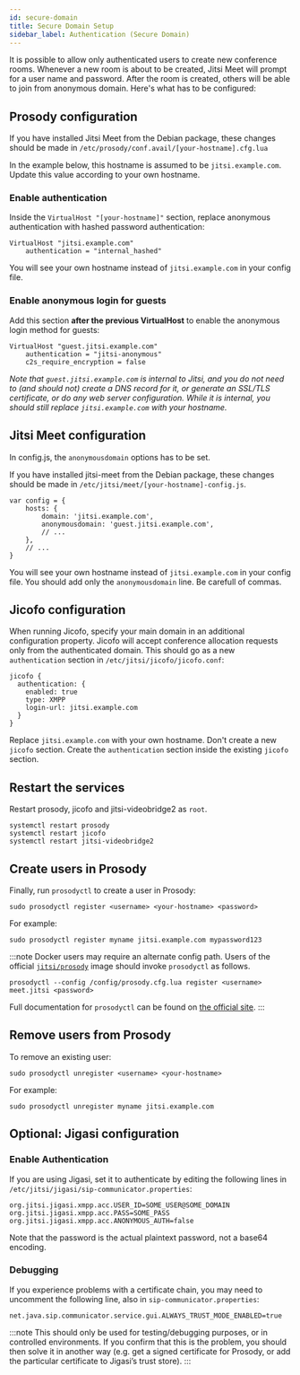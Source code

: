 ```yaml
---
id: secure-domain
title: Secure Domain Setup
sidebar_label: Authentication (Secure Domain)
---
```


It is possible to allow only authenticated users to create new conference rooms.
Whenever a new room is about to be created, Jitsi Meet will prompt for a user
name and password. After the room is created, others will be able to join from
anonymous domain. Here's what has to be configured:

## Prosody configuration

If you have installed Jitsi Meet from the Debian package, these changes should
be made in `/etc/prosody/conf.avail/[your-hostname].cfg.lua`

In the example below, this hostname is assumed to be `jitsi.example.com`. Update
this value according to your own hostname.

### Enable authentication

Inside the `VirtualHost "[your-hostname]"` section, replace anonymous
authentication with hashed password authentication:

```
VirtualHost "jitsi.example.com"
    authentication = "internal_hashed"
```

You will see your own hostname instead of `jitsi.example.com` in your config
file.

### Enable anonymous login for guests

Add this section **after the previous VirtualHost** to enable the anonymous
login method for guests:

```
VirtualHost "guest.jitsi.example.com"
    authentication = "jitsi-anonymous"
    c2s_require_encryption = false
```

_Note that `guest.jitsi.example.com` is internal to Jitsi, and you do not need
to (and should not) create a DNS record for it, or generate an SSL/TLS
certificate, or do any web server configuration. While it is internal, you
should still replace `jitsi.example.com` with your hostname._

## Jitsi Meet configuration

In config.js, the `anonymousdomain` options has to be set.

If you have installed jitsi-meet from the Debian package, these changes should
be made in `/etc/jitsi/meet/[your-hostname]-config.js`.

```
var config = {
    hosts: {
        domain: 'jitsi.example.com',
        anonymousdomain: 'guest.jitsi.example.com',
        // ...
    },
    // ...
}
```

You will see your own hostname instead of `jitsi.example.com` in your config
file. You should add only the `anonymousdomain` line. Be carefull of commas.

## Jicofo configuration

When running Jicofo, specify your main domain in an additional configuration
property. Jicofo will accept conference allocation requests only from the
authenticated domain. This should go as a new `authentication` section in
`/etc/jitsi/jicofo/jicofo.conf`:

```
jicofo {
  authentication: {
    enabled: true
    type: XMPP
    login-url: jitsi.example.com
  }
}
```

Replace `jitsi.example.com` with your own hostname. Don't create a new `jicofo`
section. Create the `authentication` section inside the existing `jicofo`
section.

## Restart the services

Restart prosody, jicofo and jitsi-videobridge2 as `root`.

```
systemctl restart prosody
systemctl restart jicofo
systemctl restart jitsi-videobridge2
```

## Create users in Prosody

Finally, run `prosodyctl` to create a user in Prosody:

```
sudo prosodyctl register <username> <your-hostname> <password>
```

For example:

```
sudo prosodyctl register myname jitsi.example.com mypassword123
```

:::note
Docker users may require an alternate config path. Users of the official
[`jitsi/prosody`](https://github.com/jitsi/docker-jitsi-meet) image should
invoke `prosodyctl` as follows.

```
prosodyctl --config /config/prosody.cfg.lua register <username> meet.jitsi <password>
```

Full documentation for `prosodyctl` can be found on
[the official site](https://prosody.im/doc/prosodyctl).
:::

## Remove users from Prosody

To remove an existing user:

```
sudo prosodyctl unregister <username> <your-hostname>
```

For example:

```
sudo prosodyctl unregister myname jitsi.example.com
```

## Optional: Jigasi configuration

### Enable Authentication

If you are using Jigasi, set it to authenticate by editing the following lines
in `/etc/jitsi/jigasi/sip-communicator.properties`:

```
org.jitsi.jigasi.xmpp.acc.USER_ID=SOME_USER@SOME_DOMAIN
org.jitsi.jigasi.xmpp.acc.PASS=SOME_PASS
org.jitsi.jigasi.xmpp.acc.ANONYMOUS_AUTH=false
```

Note that the password is the actual plaintext password, not a base64 encoding.

### Debugging

If you experience problems with a certificate chain, you may need to uncomment
the following line, also in `sip-communicator.properties`:

```
net.java.sip.communicator.service.gui.ALWAYS_TRUST_MODE_ENABLED=true
```

:::note
This should only be used for testing/debugging purposes, or in
controlled environments. If you confirm that this is the problem, you should
then solve it in another way (e.g. get a signed certificate for Prosody, or add
the particular certificate to Jigasi’s trust store).
:::
